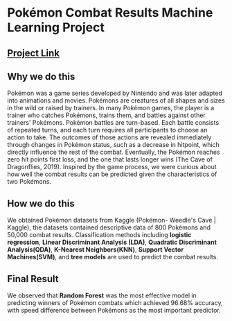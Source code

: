 # Pokémon Combat Results Machine Learning Project   
## [**Project Link**](https://github.com/nickcode23/machine-learning-project.git)











## Why we do this
Pokémon was a game series developed by Nintendo and was later adapted into animations and movies. Pokémons are creatures of all shapes and sizes in the wild or raised by trainers. In many Pokémon games, the player is a trainer who catches Pokémons, trains them, and battles against other trainers' Pokémons. Pokémon battles are turn-based. Each battle consists of repeated turns, and each turn requires all participants to choose an action to take. The outcomes of those actions are revealed immediately through changes in Pokémon status, such as a decrease in hitpoint, which directly influence the rest of the combat. Eventually, the Pokémon reaches zero hit points first loss, and the one that lasts longer wins (The Cave of Dragonflies, 2019). Inspired by the game process, we were curious about how well the combat results can be predicted given the characteristics of two Pokémons. 


## How we do this
We obtained Pokémon datasets from Kaggle (Pokémon- Weedle's Cave | Kaggle), the datasets contained descriptive data of 800 Pokémons and 50,000 combat results. Classification methods including **logistic regression**, **Linear Discriminant Analysis (LDA)**, **Quadratic Discriminant Analysis(QDA)**, **K-Nearest Neighbors(KNN)**, **Support Vector Machines(SVM)**, and **tree models** are used to predict the combat results.


## Final Result
We observed that **Random Forest** was the most effective model in predicting winners of Pokémon combats which achieved 96.68% accuracy, with speed difference between Pokémons as the most important predictor.





